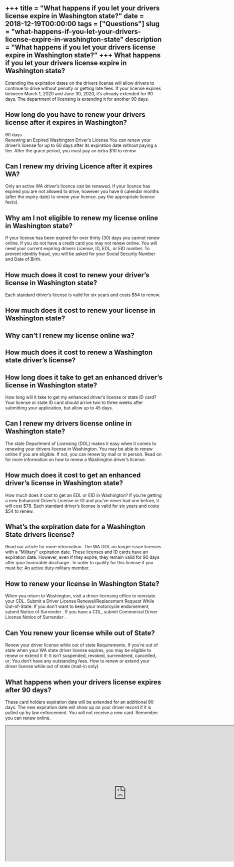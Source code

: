 +++
title = "What happens if you let your drivers license expire in Washington state?"
date = 2018-12-19T00:00:00
tags = ["Questions"]
slug = "what-happens-if-you-let-your-drivers-license-expire-in-washington-state"
description = "What happens if you let your drivers license expire in Washington state?"
+++
What happens if you let your drivers license expire in Washington state?
------------------------------------------------------------------------

Extending the expiration dates on the drivers license will allow drivers to continue to drive without penalty or getting late fees. If your license expires between March 1, 2020 and June 30, 2020, it’s already extended for 90 days. The department of licensing is extending it for another 90 days.

How long do you have to renew your drivers license after it expires in Washington?
----------------------------------------------------------------------------------

60 days  
Renewing an Expired Washington Driver’s License You can renew your driver’s license for up to 60 days after its expiration date without paying a fee. After the grace period, you must pay an extra $10 to renew.

Can I renew my driving Licence after it expires WA?
---------------------------------------------------

Only an active WA driver’s licence can be renewed. If your licence has expired you are not allowed to drive, however you have 6 calendar months (after the expiry date) to renew your licence. pay the appropriate licence fee(s).

Why am I not eligible to renew my license online in Washington state?
---------------------------------------------------------------------

If your license has been expired for over thirty (30) days you cannot renew online. If you do not have a credit card you may not renew online. You will need your current expiring drivers License, ID, EDL, or EID number. To prevent identity fraud, you will be asked for your Social Security Number and Date of Birth.

How much does it cost to renew your driver’s license in Washington state?
-------------------------------------------------------------------------

Each standard driver’s license is valid for six years and costs $54 to renew.

How much does it cost to renew your license in Washington state?
----------------------------------------------------------------

Why can’t I renew my license online wa?
---------------------------------------

How much does it cost to renew a Washington state driver’s license?
-------------------------------------------------------------------

How long does it take to get an enhanced driver’s license in Washington state?
------------------------------------------------------------------------------

How long will it take to get my enhanced driver’s license or state ID card? Your license or state ID card should arrive two to three weeks after submitting your application, but allow up to 45 days.

Can I renew my drivers license online in Washington state?
----------------------------------------------------------

The state Department of Licensing (DOL) makes it easy when it comes to renewing your drivers license in Washington. You may be able to renew online if you are eligible. If not, you can renew by mail or in person. Read on for more information on how to renew a Washington driver’s license.

How much does it cost to get an enhanced driver’s license in Washington state?
------------------------------------------------------------------------------

How much does it cost to get an EDL or EID in Washington? If you’re getting a new Enhanced Driver’s License or ID and you’ve never had one before, it will cost $78. Each standard driver’s license is valid for six years and costs $54 to renew.

What’s the expiration date for a Washington State drivers license?
------------------------------------------------------------------

Read our article for more information. The WA DOL no longer issue licenses with a “Military” expiration date. These licenses and ID cards have an expiration date. However, even if they expire, they remain valid for 90 days after your honorable discharge . In order to qualify for this license if you must be: An active duty military member.

How to renew your license in Washington State?
----------------------------------------------

When you return to Washington, visit a driver licensing office to reinstate your CDL. Submit a Driver License Renewal/Replacement Request While Out-of-State. If you don’t want to keep your motorcycle endorsement, submit Notice of Surrender . If you have a CDL, submit Commercial Driver License Notice of Surrender .

Can You renew your license while out of State?
----------------------------------------------

Renew your driver license while out of state Requirements. If you’re out of state when your WA state driver license expires, you may be eligible to renew or extend it if: It isn’t suspended, revoked, surrendered, cancelled, or; You don’t have any outstanding fees. How to renew or extend your driver license while out of state (mail-in only)

What happens when your drivers license expires after 90 days?
-------------------------------------------------------------

These card holders expiration date will be extended for an additional 90 days. The new expiration date will show up on your driver record if it is pulled up by law enforcement. You will not receive a new card. Remember you can renew online.

<iframe allow="accelerometer; autoplay; clipboard-write; encrypted-media; gyroscope; picture-in-picture" allowfullscreen="" class="__youtube_prefs__  epyt-is-override  no-lazyload" data-no-lazy="1" data-origheight="433" data-origwidth="770" data-skipgform_ajax_framebjll="" height="433" id="_ytid_90530" loading="lazy" src="https://www.youtube.com/embed/5Fhrd2fHt7Y?enablejsapi=1&autoplay=0&cc_load_policy=0&cc_lang_pref=&iv_load_policy=1&loop=0&modestbranding=0&rel=1&fs=1&playsinline=0&autohide=2&theme=dark&color=red&controls=1&" title="YouTube player" width="770"></iframe>